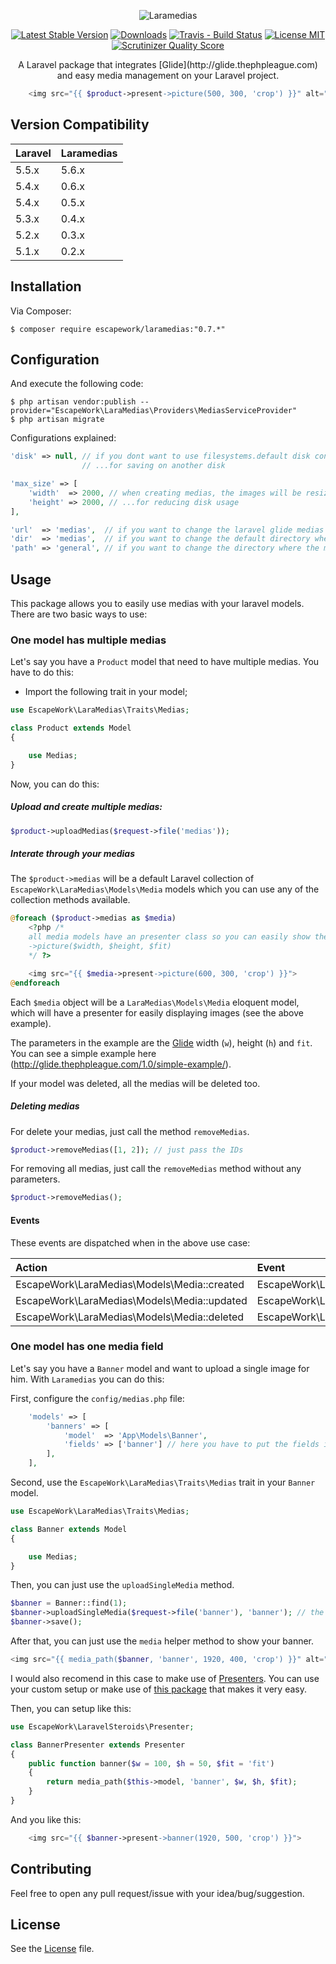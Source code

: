 <p align="center">
    <img src="http://i.imgur.com/19yH3VW.png" alt="Laramedias">
</p>

<p align="center">
<a href="https://packagist.org/packages/escapework/laramedias"><img src="https://poser.pugx.org/escapework/laramedias/v/stable.png" alt="Latest Stable Version"></a>
<a href="https://packagist.org/packages/escapework/laramedias"><img src="https://poser.pugx.org/escapework/laramedias/downloads.png" alt="Downloads"></a>
<a href="https://travis-ci.org/EscapeWork/laramedias"><img src="https://travis-ci.org/EscapeWork/laramedias.png" alt="Travis - Build Status"></a>
<a href="https://github.com/EscapeWork/laramedias"><img src="https://img.shields.io/packagist/l/EscapeWork/laramedias.svg?style=flat" alt="License MIT"></a>
<a href="https://github.com/EscapeWork/laramedias"><img src="https://scrutinizer-ci.com/g/EscapeWork/laramedias/badges/quality-score.png?b=master" alt="Scrutinizer Quality Score"></a>
</p>

<p align="center">A Laravel package that integrates [Glide](http://glide.thephpleague.com) and easy media management on your Laravel project.</p>

```php
    <img src="{{ $product->present->picture(500, 300, 'crop') }}" alt="Easy media management">
```

## Version Compatibility

 Laravel           | Laramedias
:------------------|:----------
 5.5.x|5.6.x|5.7.x | 0.7.x
 5.4.x             | 0.6.x
 5.4.x             | 0.5.x
 5.3.x             | 0.4.x
 5.2.x             | 0.3.x
 5.1.x             | 0.2.x


## Installation

Via Composer:

```
$ composer require escapework/laramedias:"0.7.*"
```

## Configuration

And execute the following code:

```
$ php artisan vendor:publish --provider="EscapeWork\LaraMedias\Providers\MediasServiceProvider"
$ php artisan migrate
```

Configurations explained:

```php
'disk' => null, // if you dont want to use filesystems.default disk config, change it here...
                // ...for saving on another disk

'max_size' => [
    'width'  => 2000, // when creating medias, the images will be resized to this max_size...
    'height' => 2000, // ...for reducing disk usage
],

'url'  => 'medias',  // if you want to change the laravel glide medias URL
'dir'  => 'medias',  // if you want to change the default directory where the medias are saved
'path' => 'general', // if you want to change the directory where the multipleMedias are saved (you will undestand this later)
```

## Usage

This package allows you to easily use medias with your laravel models. There are two basic ways to use:

### One model has multiple medias

Let's say you have a `Product` model that need to have multiple medias. You have to do this:

* Import the following trait in your model;

```php
use EscapeWork\LaraMedias\Traits\Medias;

class Product extends Model
{

    use Medias;
}
```

Now, you can do this:

##### Upload and create multiple medias:

```php
$product->uploadMedias($request->file('medias'));
```

##### Interate through your medias

The `$product->medias` will be a default Laravel collection of `EscapeWork\LaraMedias\Models\Media` models which you can use any of the collection methods available.

```php
@foreach ($product->medias as $media)
    <?php /*
    all media models have an presenter class so you can easily show the image in different forms
    ->picture($width, $height, $fit)
    */ ?>

    <img src="{{ $media->present->picture(600, 300, 'crop') }}">
@endforeach
```

Each `$media` object will be a `LaraMedias\Models\Media` eloquent model, which will have a presenter for easily displaying images (see the above example).

The parameters in the example are the [Glide](http://glide.thephpleague.com/) width (`w`), height (`h`) and `fit`. You can see a simple example here (http://glide.thephpleague.com/1.0/simple-example/).

If your model was deleted, all the medias will be deleted too.

##### Deleting medias

For delete your medias, just call the method `removeMedias`.

```php
$product->removeMedias([1, 2]); // just pass the IDs
```

For removing all medias, just call the `removeMedias` method without any parameters.

```php
$product->removeMedias();
```

#### Events

These events are dispatched when in the above use case:

 Action                                      | Event
:--------------------------------------------|:----------------------------------------
 EscapeWork\LaraMedias\Models\Media::created | EscapeWork\LaraMedias\Events\MediaAdded
 EscapeWork\LaraMedias\Models\Media::updated | EscapeWork\LaraMedias\Events\MediaUpdated
 EscapeWork\LaraMedias\Models\Media::deleted | EscapeWork\LaraMedias\Events\MediaDeleted


### One model has one media field

Let's say you have a `Banner` model and want to upload a single image for him. With `Laramedias` you can do this:

First, configure the `config/medias.php` file:

```php
    'models' => [
        'banners' => [
            'model'  => 'App\Models\Banner',
            'fields' => ['banner'] // here you have to put the fields in your model which use medias
        ],
    ],
```

Second, use the `EscapeWork\LaraMedias\Traits\Medias` trait in your `Banner` model.

```php
use EscapeWork\LaraMedias\Traits\Medias;

class Banner extends Model
{

    use Medias;
}
```

Then, you can just use the `uploadSingleMedia` method.

```php
$banner = Banner::find(1);
$banner->uploadSingleMedia($request->file('banner'), 'banner'); // the second parameter is the field name to be updated
$banner->save();
```

After that, you can just use the `media` helper method to show your banner.

```php
<img src="{{ media_path($banner, 'banner', 1920, 400, 'crop') }}" alt="...">
```

I would also recomend in this case to make use of [Presenters](https://github.com/EscapeWork/LaravelSteroids#presenters). You can use your custom setup or make use of [this package](https://github.com/EscapeWork/LaravelSteroids#presenters) that makes it very easy.

Then, you can setup like this:

```php
use EscapeWork\LaravelSteroids\Presenter;

class BannerPresenter extends Presenter
{
    public function banner($w = 100, $h = 50, $fit = 'fit')
    {
        return media_path($this->model, 'banner', $w, $h, $fit);
    }
}
```

And you like this:

```php
    <img src="{{ $banner->present->banner(1920, 500, 'crop') }}">
```

## Contributing

Feel free to open any pull request/issue with your idea/bug/suggestion.

## License

See the [License](https://github.com/EscapeWork/laravel-asset-versioning/blob/master/LICENSE) file.
